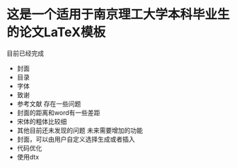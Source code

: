 # 这是一个适用于南京理工大学本科毕业生的论文LaTeX模板
目前已经完成
-   封面
-   目录
-   字体
-   致谢
-   参考文献
存在一些问题
-   封面的距离和word有一些差距
-   宋体的粗体比较细
-   其他目前还未发现的问题
未来需要增加的功能
-   封面，可以由用户自定义选择生成或者插入
-   代码优化
-   使用dtx
